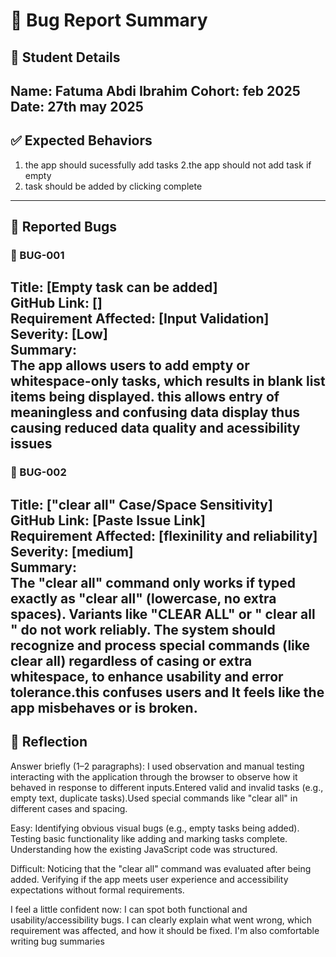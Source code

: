 # 🐞 Bug Report Summary

## 🧾 Student Details  
**Name**: Fatuma Abdi Ibrahim
**Cohort**:  feb 2025
**Date**:  27th may 2025
---

## ✅ Expected Behaviors  

1. the app should sucessfully add tasks
2.the app should not add task if empty
3. task should be added by clicking complete

---

## 🐛 Reported Bugs  

### 🐞 BUG-001  
**Title**: [Empty task can be added]  
**GitHub Link**: []  
**Requirement Affected**: [Input Validation]  
**Severity**: [Low]  
**Summary**:  
The app allows users to add empty or whitespace-only tasks, which results in blank list items being displayed.
this allows entry of meaningless and confusing data display thus causing reduced data quality and acessibility issues 
---

### 🐞 BUG-002  
**Title**: ["clear all" Case/Space Sensitivity]  
**GitHub Link**: [Paste Issue Link]  
**Requirement Affected**: [flexinility and reliability]  
**Severity**: [medium]  
**Summary**:  
The "clear all" command only works if typed exactly as "clear all" (lowercase, no extra spaces). Variants like "CLEAR  ALL" or " clear all " do not work reliably. The system should recognize and process special commands (like clear all) regardless of casing or extra whitespace, to enhance usability and error tolerance.this confuses users and It feels like the app misbehaves or is broken.
---

## 💭 Reflection  

Answer briefly (1–2 paragraphs):
I used observation and manual testing interacting with the application through the browser to observe how it behaved in response to different inputs.Entered valid and invalid tasks (e.g., empty text, duplicate tasks).Used special commands like "clear all" in different cases and spacing.

Easy:
Identifying obvious visual bugs (e.g., empty tasks being added).
Testing basic functionality like adding and marking tasks complete.
Understanding how the existing JavaScript code was structured.

Difficult:
Noticing that the "clear all" command was evaluated after being added.
Verifying if the app meets user experience and accessibility expectations without formal requirements.

I feel a little confident now:
I can spot both functional and usability/accessibility bugs.
I can clearly explain what went wrong, which requirement was affected, and how it should be fixed.
I'm also comfortable writing bug summaries
